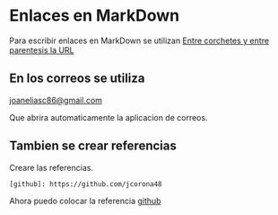 # Enlaces en MarkDown
Para escribir enlaces en MarkDown se utilizan [Entre corchetes y entre parentesis la URL](Listas.md "Listas en MawkDown")

## En los correos se utiliza

<joaneliasc86@gmail.com>

Que abrira automaticamente la aplicacion de correos.

## Tambien se crear referencias

Creare las referencias.

[github]:https://github.com/jcorona48

~~~
[github]: https://github.com/jcorona48
~~~

Ahora puedo colocar la referencia [github]

